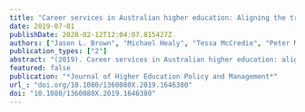 ```yaml
---
title: "Career services in Australian higher education: Aligning the training of practitioners to contemporary practice"
date: 2019-07-01
publishDate: 2020-02-12T12:04:07.815427Z
authors: ["Jason L. Brown", "Michael Healy", "Tessa McCredie", "Peter McIlveen"]
publication_types: ["2"]
abstract: "(2019). Career services in Australian higher education: aligning the training of practitioners to contemporary practice. Journal of Higher Education Policy and Management: Vol. 41, Employability and employment outcomes as drivers of higher education practice: Implications for development of a future-capable workforce, pp. 518-533."
featured: false
publication: "*Journal of Higher Education Policy and Management*"
url_: "doi.org/10.1080/1360080X.2019.1646380"
doi: "10.1080/1360080X.2019.1646380"
---
```


